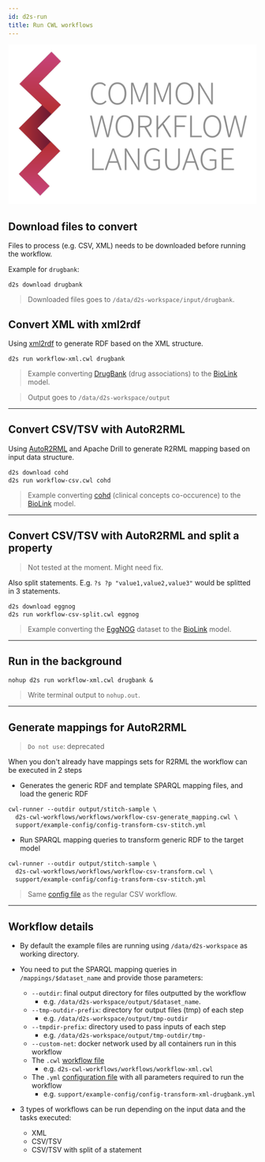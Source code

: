 ```yaml
---
id: d2s-run
title: Run CWL workflows
---
```


![CWL](/img/CWL_logo.png)

## Download files to convert

Files to process (e.g. CSV, XML) needs to be downloaded before running the workflow.

Example for `drugbank`:

```shell
d2s download drugbank
```

> Downloaded files goes to `/data/d2s-workspace/input/drugbank`.

## Convert XML with xml2rdf

Using [xml2rdf](https://github.com/MaastrichtU-IDS/xml2rdf) to generate RDF based on the XML structure.

```shell
d2s run workflow-xml.cwl drugbank
```

> Example converting [DrugBank](https://github.com/MaastrichtU-IDS/d2s-transform-template/tree/master/datasets/drugbank) (drug associations) to the [BioLink](https://biolink.github.io/biolink-model/docs/) model.

> Output goes to `/data/d2s-workspace/output`

---

## Convert CSV/TSV with AutoR2RML

Using [AutoR2RML](https://github.com/amalic/autor2rml) and Apache Drill to generate R2RML mapping based on input data structure.

```shell
d2s download cohd
d2s run workflow-csv.cwl cohd
```

> Example converting [cohd](https://github.com/MaastrichtU-IDS/d2s-transform-template/tree/master/datasets/cohd) (clinical concepts co-occurence) to the [BioLink](https://biolink.github.io/biolink-model/docs/) model.

---

## Convert CSV/TSV with AutoR2RML and split a property

> Not tested at the moment. Might need fix.

Also split statements. E.g. `?s ?p "value1,value2,value3"` would be splitted in 3 statements.

```shell
d2s download eggnog
d2s run workflow-csv-split.cwl eggnog
```

> Example converting the [EggNOG](https://github.com/MaastrichtU-IDS/d2s-transform-template/tree/master/datasets/drugbank) dataset to the [BioLink](https://biolink.github.io/biolink-model/docs/) model.

---

## Run in the background

```shell
nohup d2s run workflow-xml.cwl drugbank &
```

> Write terminal output to `nohup.out`.

---

## Generate mappings for AutoR2RML

> `Do not use`: deprecated

When you don't already have mappings sets for R2RML the workflow can be executed in 2 steps

- Generates the generic RDF and template SPARQL mapping files, and load the generic RDF

```shell
cwl-runner --outdir output/stitch-sample \
  d2s-cwl-workflows/workflows/workflow-csv-generate_mapping.cwl \
  support/example-config/config-transform-csv-stitch.yml
```

- Run SPARQL mapping queries to transform generic RDF to the target model 

```shell
cwl-runner --outdir output/stitch-sample \
  d2s-cwl-workflows/workflows/workflow-csv-transform.cwl \
  support/example-config/config-transform-csv-stitch.yml
```

> Same [config file](https://github.com/MaastrichtU-IDS/d2s-transform-template/blob/master/support/cwl/config/config-transform-csv-stitch.yml) as the regular CSV workflow.

---

## Workflow details

* By default the example files are running using `/data/d2s-workspace` as working directory.

* You need to put the SPARQL mapping queries in `/mappings/$dataset_name` and provide those parameters:
  * `--outdir`: final output directory for files outputted by the workflow
    * e.g. `/data/d2s-workspace/output/$dataset_name`.
  * `--tmp-outdir-prefix`: directory for output files (tmp) of each step 
    * e.g. `/data/d2s-workspace/output/tmp-outdir`
  * `--tmpdir-prefix`: directory used to pass inputs of each step
    * e.g. `/data/d2s-workspace/output/tmp-outdir/tmp-`
  * `--custom-net`: docker network used by all containers run in this workflow
  * The `.cwl` [workflow file](https://github.com/MaastrichtU-IDS/d2s-transform-template/blob/master/support/cwl/workflow-xml.cwl)
    * e.g. `d2s-cwl-workflows/workflows/workflow-xml.cwl`
  * The `.yml` [configuration file](https://github.com/MaastrichtU-IDS/d2s-transform-template/blob/master/support/example-config/config-transform-xml-drugbank.yml) with all parameters required to run the workflow
    * e.g. `support/example-config/config-transform-xml-drugbank.yml`
* 3 types of workflows can be run depending on the input data and the tasks executed:

  * XML
  * CSV/TSV
  * CSV/TSV with split of a statement
